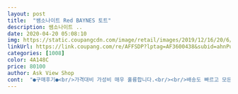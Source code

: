 ```yaml
---
layout: post 
title:  "쌤소나이트 Red BAYNES 토트" 
description: 쌤소나이트 ..
date: 2020-04-20 05:08:10 
img: https://static.coupangcdn.com/image/retail/images/2019/12/16/20/6/227a1df8-2dae-4d25-b2fd-a471ae2cad87.jpg 
linkUrl: https://link.coupang.com/re/AFFSDP?lptag=AF3600438&subid=ahnPublicAsk&pageKey=1343371165&itemId=2370804169&vendorItemId=70064857507&traceid=V0-113-4c9b6b7aed548e42 
categories: [1008] 
color: 4A148C 
price: 80100 
author: Ask View Shop 
cont:  "●구매후기●<br/>가격대비 가성비 매우 훌륭합니다.<br/><br/>배송도 빠르고 모든게 좋네요 ㅎㅎ<br/>생각보다 깔끔하고 품질도 좋아요 가죽도 구김없이 깔끔하게왔어요 가방끈도 튼튼해서 오래 쓸 거 같아요<br/>수납도 좋고 만족해요.<br/><br/>이쁘고 사진과 다르지 않게 왔네요.<br/> 구매를 하기전 조금 망설였는데 후기 믿고 구매했고 역시 후기 내용 그대로네요<br/>잘 쓰겠습니다~^^<br/>" 
---
```

